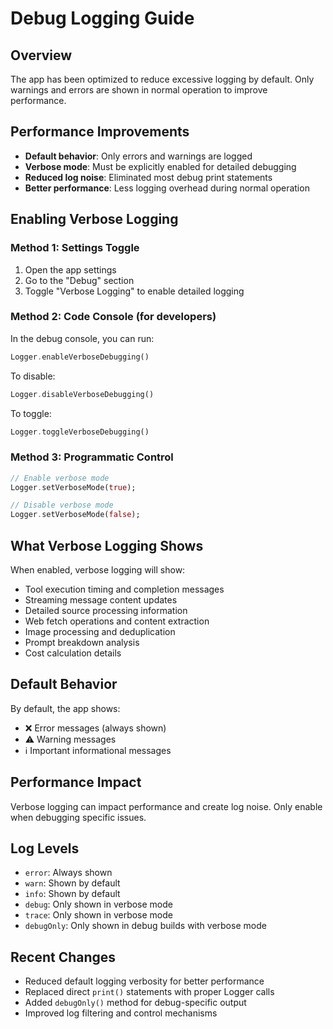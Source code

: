 # Debug Logging Guide

## Overview
The app has been optimized to reduce excessive logging by default. Only warnings and errors are shown in normal operation to improve performance.

## Performance Improvements
- **Default behavior**: Only errors and warnings are logged
- **Verbose mode**: Must be explicitly enabled for detailed debugging
- **Reduced log noise**: Eliminated most debug print statements
- **Better performance**: Less logging overhead during normal operation

## Enabling Verbose Logging

### Method 1: Settings Toggle
1. Open the app settings
2. Go to the "Debug" section
3. Toggle "Verbose Logging" to enable detailed logging

### Method 2: Code Console (for developers)
In the debug console, you can run:
```dart
Logger.enableVerboseDebugging()
```

To disable:
```dart
Logger.disableVerboseDebugging()
```

To toggle:
```dart
Logger.toggleVerboseDebugging()
```

### Method 3: Programmatic Control
```dart
// Enable verbose mode
Logger.setVerboseMode(true);

// Disable verbose mode
Logger.setVerboseMode(false);
```

## What Verbose Logging Shows
When enabled, verbose logging will show:
- Tool execution timing and completion messages
- Streaming message content updates
- Detailed source processing information
- Web fetch operations and content extraction
- Image processing and deduplication
- Prompt breakdown analysis
- Cost calculation details

## Default Behavior
By default, the app shows:
- ❌ Error messages (always shown)
- ⚠️ Warning messages
- ℹ️ Important informational messages

## Performance Impact
Verbose logging can impact performance and create log noise. Only enable when debugging specific issues.

## Log Levels
- `error`: Always shown
- `warn`: Shown by default
- `info`: Shown by default
- `debug`: Only shown in verbose mode
- `trace`: Only shown in verbose mode
- `debugOnly`: Only shown in debug builds with verbose mode

## Recent Changes
- Reduced default logging verbosity for better performance
- Replaced direct `print()` statements with proper Logger calls
- Added `debugOnly()` method for debug-specific output
- Improved log filtering and control mechanisms 